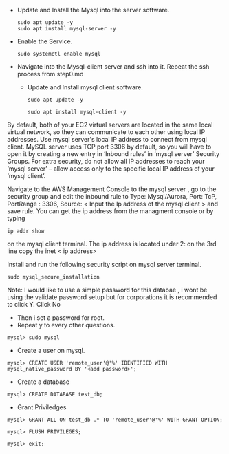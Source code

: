 * Update and Install the Mysql into the server software.
  ````
  sudo apt update -y
  sudo apt install mysql-server -y
  ````
* Enable the Service.
    ````
    sudo systemctl enable mysql
    ````
* Navigate into the Mysql-client server and ssh into it.
    Repeat the ssh process from step0.md
    
  * Update and Install mysql client software.
      ````
      sudo apt update -y
      ````
       ````
      sudo apt install mysql-client -y
      ````
By default, both of your EC2 virtual servers are located in the same local virtual network, so they can communicate to each other using local IP addresses. Use mysql server's local IP address to connect from mysql client. MySQL server uses TCP port 3306 by default, so you will have to open it by creating a new entry in ‘Inbound rules’ in ‘mysql server’ Security Groups. For extra security, do not allow all IP addresses to reach your ‘mysql server’ – allow access only to the specific local IP address of your ‘mysql client’.

Navigate to the AWS Management Console to the mysql server , go to the security group and edit the inbound rule to Type: Mysql/Aurora, Port: TcP, PortRange : 3306, Source: < Input the Ip address of the mysql client >  and save rule. 
You can get the ip address from the managment console or by typing 
````
ip addr show
````
on the mysql client terminal.
The ip address is located under 2: on the 3rd line copy the inet < ip address> 

Install and run the following security script on mysql server terminal.
````
sudo mysql_secure_installation
````
Note: 
I would like to use a simple password for this databae , i wont be using the validate password setup but for corporations it is recommended to click Y.
Click No
* Then i set a password for root.
* Repeat y to every other questions.

````
mysql> sudo mysql
````
* Create a user on mysql.
````
mysql> CREATE USER 'remote_user'@'%' IDENTIFIED WITH mysql_native_password BY '<add password>';
````
* Create a database
````
mysql> CREATE DATABASE test_db;
````
* Grant Priviledges
````
mysql> GRANT ALL ON test_db .* TO 'remote_user'@'%' WITH GRANT OPTION;
````
````
mysql> FLUSH PRIVILEGES;
````
````
mysql> exit;
````
      
